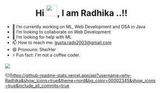 <h1 align="center">Hi <img src="https://raw.githubusercontent.com/MartinHeinz/MartinHeinz/master/wave.gif" height="36px">, I am Radhika ..!!</h1>
<!--
**why-Radhika/why-Radhika** is a ✨ _special_ ✨ repository because its `README.md` (this file) appears on your GitHub profile. -->

- 🔭 I’m currently working on ML, Web Development and DSA in Java
- 👯 I’m looking to collaborate on Web Development
- 🤔 I’m looking for help with ML
- 📫 How to reach me: gupta.rads2003@gmail.com
- 😄 Pronouns: She/Her
- ⚡ Fun fact: I'm not a coffee coder.


![](https://komarev.com/ghpvc/?username=why-Radhika&color=orange)


![](https://github-readme-stats.vercel.app/api?username=why-Radhika&show_icons=true&theme=nord&bg_color=00002345&show_icons=true&include_all_commits=true
